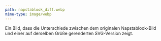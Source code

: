 ```yaml
---
path: napstablook_diff.webp
mime-type: image/webp
---
```


Ein Bild, dass die Unterschiede zwischen dem originalen Napstablook-Bild und einer auf derselben Größe gerenderten SVG-Version zeigt.
